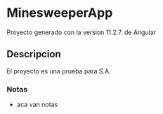 # MinesweeperApp

Proyecto generado con la  version 11.2.7. de Angular


## Descripcion

El proyecto es una prueba para S.A.

### Notas

- aca van notas




